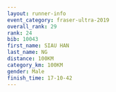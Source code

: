 ```yaml
---
layout: runner-info 
event_category: fraser-ultra-2019 
overall_rank: 29
rank: 24
bib: 10043
first_name: SIAU HAN
last_name: NG
distance: 100KM
category_km: 100KM
gender: Male
finish_time: 17-10-42
---
```

